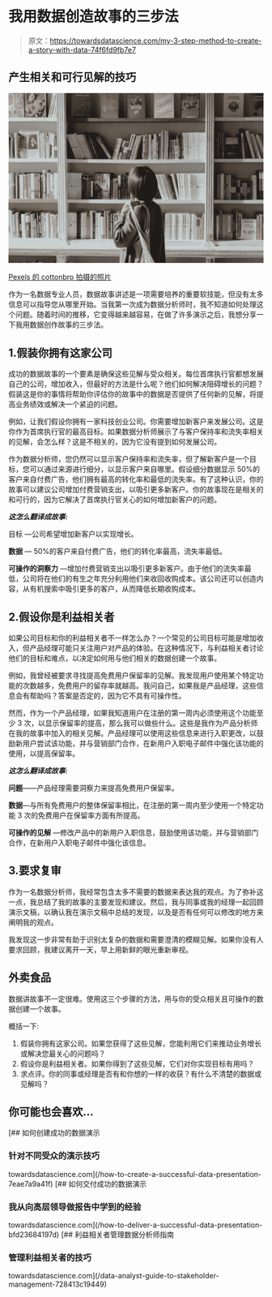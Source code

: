 # 我用数据创造故事的三步法

> 原文：<https://towardsdatascience.com/my-3-step-method-to-create-a-story-with-data-74f6fd9fb7e7>

## 产生相关和可行见解的技巧

![](img/0080998335e6b16326c4e192e18a5d95.png)

[Pexels 的 cottonbro 拍摄的照片](https://www.pexels.com/photo/woman-in-beige-coat-standing-near-white-wooden-book-shelf-4855385/)

作为一名数据专业人员，数据故事讲述是一项需要培养的重要软技能，但没有太多信息可以指导您从哪里开始。当我第一次成为数据分析师时，我不知道如何处理这个问题。随着时间的推移，它变得越来越容易，在做了许多演示之后，我想分享一下我用数据创作故事的三步法。

## 1.假装你拥有这家公司

成功的数据故事的一个要素是确保这些见解与受众相关。每位首席执行官都想发展自己的公司，增加收入，但最好的方法是什么呢？他们如何解决阻碍增长的问题？假装这是你的事情将帮助你评估你的故事中的数据是否提供了任何新的见解，将提高业务绩效或解决一个紧迫的问题。

例如，让我们假设你拥有一家科技创业公司。你需要增加新客户来发展公司。这是你作为首席执行官的最高目标。如果数据分析师展示了与客户保持率和流失率相关的见解，会怎么样？这是不相关的，因为它没有提到如何发展公司。

作为数据分析师，您仍然可以显示客户保持率和流失率，但了解新客户是一个目标，您可以通过来源进行细分，以显示客户来自哪里。假设细分数据显示 50%的客户来自付费广告，他们拥有最高的转化率和最低的流失率。有了这种认识，你的故事可以建议公司增加付费营销支出，以吸引更多新客户。你的故事现在是相关的和可行的，因为它解决了首席执行官关心的如何增加新客户的问题。

***这怎么翻译成故事:***

目标 —公司希望增加新客户以实现增长。

**数据** — 50%的客户来自付费广告，他们的转化率最高，流失率最低。

**可操作的洞察力** —增加付费营销支出以吸引更多新客户。由于他们的流失率最低，公司将在他们的有生之年充分利用他们来收回收购成本。该公司还可以创造内容，从有机搜索中吸引更多的客户，从而降低长期收购成本。

## 2.假设你是利益相关者

如果公司目标和你的利益相关者不一样怎么办？一个常见的公司目标可能是增加收入，但产品经理可能只关注用户对产品的体验。在这种情况下，与利益相关者讨论他们的目标和难点，以决定如何用与他们相关的数据创建一个故事。

例如，我曾经被要求寻找提高免费用户保留率的见解。我发现用户使用某个特定功能的次数越多，免费用户的留存率就越高。我问自己，如果我是产品经理，这些信息会有帮助吗？答案是否定的，因为它不具有可操作性。

然而，作为一个产品经理，如果我知道用户在注册的第一周内必须使用这个功能至少 3 次，以显示保留率的提高，那么我可以做些什么。这些是我作为产品分析师在我的故事中加入的相关见解。产品经理可以使用这些信息来进行入职更改，以鼓励新用户尝试该功能，并与营销部门合作，在新用户入职电子邮件中强化该功能的使用，以提高保留率。

***这怎么翻译成故事:***

**问题**——产品经理需要洞察力来提高免费用户保留率。

**数据**—与所有免费用户的整体保留率相比，在注册的第一周内至少使用一个特定功能 3 次的免费用户在保留率方面有所提高。

**可操作的见解** —修改产品中的新用户入职信息，鼓励使用该功能，并与营销部门合作，在新用户入职电子邮件中强化该信息。

## 3.要求复审

作为一名数据分析师，我经常包含太多不需要的数据来表达我的观点。为了弥补这一点，我总结了我的故事的主要发现和建议。然后，我与同事或我的经理一起回顾演示文稿，以确认我在演示文稿中总结的发现，以及是否有任何可以修改的地方来阐明我的观点。

我发现这一步非常有助于识别太复杂的数据和需要澄清的模糊见解。如果你没有人要求回顾，我建议离开一天，早上用新鲜的眼光重新审视。

## 外卖食品

数据讲故事不一定很难。使用这三个步骤的方法，用与你的受众相关且可操作的数据创建一个故事。

概括一下:

1.  假装你拥有这家公司。如果您获得了这些见解，您能利用它们来推动业务增长或解决您最关心的问题吗？
2.  假设你是利益相关者。如果你得到了这些见解，它们对你实现目标有用吗？
3.  求点评。你的同事或经理是否有和你想的一样的收获？有什么不清楚的数据或见解吗？

## 你可能也会喜欢…

[](/how-to-create-a-successful-data-presentation-7eae7a9a41f) [## 如何创建成功的数据演示

### 针对不同受众的演示技巧

towardsdatascience.com](/how-to-create-a-successful-data-presentation-7eae7a9a41f) [](/how-to-deliver-a-successful-data-presentation-bfd23684197d) [## 如何交付成功的数据演示

### 我从向高层领导做报告中学到的经验

towardsdatascience.com](/how-to-deliver-a-successful-data-presentation-bfd23684197d) [](/data-analyst-guide-to-stakeholder-management-728413c19449) [## 利益相关者管理数据分析师指南

### 管理利益相关者的技巧

towardsdatascience.com](/data-analyst-guide-to-stakeholder-management-728413c19449)